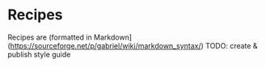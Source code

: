 # Recipes

Recipes are (formatted in Markdown](https://sourceforge.net/p/gabriel/wiki/markdown_syntax/)
TODO: create & publish style guide
